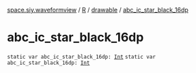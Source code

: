 [space.siy.waveformview](../../index.md) / [R](../index.md) / [drawable](index.md) / [abc_ic_star_black_16dp](./abc_ic_star_black_16dp.md)

# abc_ic_star_black_16dp

`static var abc_ic_star_black_16dp: `[`Int`](https://kotlinlang.org/api/latest/jvm/stdlib/kotlin/-int/index.html)
`static var abc_ic_star_black_16dp: `[`Int`](https://kotlinlang.org/api/latest/jvm/stdlib/kotlin/-int/index.html)